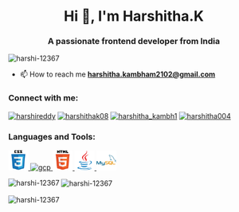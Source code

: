 <h1 align="center">Hi 👋, I'm Harshitha.K</h1>
<h3 align="center">A passionate frontend developer from India</h3>

<p align="left"> <img src="https://komarev.com/ghpvc/?username=harshi-12367&label=Profile%20views&color=0e75b6&style=flat" alt="harshi-12367" /> </p>

- 📫 How to reach me **harshitha.kambham2102@gmail.com**

<h3 align="left">Connect with me:</h3>
<p align="left">
<a href="https://instagram.com/harshireddy" target="blank"><img align="center" src="https://raw.githubusercontent.com/rahuldkjain/github-profile-readme-generator/master/src/images/icons/Social/instagram.svg" alt="harshireddy" height="30" width="40" /></a>
<a href="https://www.codechef.com/users/harshithak08" target="blank"><img align="center" src="https://cdn.jsdelivr.net/npm/simple-icons@3.1.0/icons/codechef.svg" alt="harshithak08" height="30" width="40" /></a>
<a href="https://www.hackerrank.com/harshitha_kambh1" target="blank"><img align="center" src="https://raw.githubusercontent.com/rahuldkjain/github-profile-readme-generator/master/src/images/icons/Social/hackerrank.svg" alt="harshitha_kambh1" height="30" width="40" /></a>
<a href="https://www.leetcode.com/harshitha004" target="blank"><img align="center" src="https://raw.githubusercontent.com/rahuldkjain/github-profile-readme-generator/master/src/images/icons/Social/leet-code.svg" alt="harshitha004" height="30" width="40" /></a>
</p>

<h3 align="left">Languages and Tools:</h3>
<p align="left"> <a href="https://www.w3schools.com/css/" target="_blank" rel="noreferrer"> <img src="https://raw.githubusercontent.com/devicons/devicon/master/icons/css3/css3-original-wordmark.svg" alt="css3" width="40" height="40"/> </a> <a href="https://cloud.google.com" target="_blank" rel="noreferrer"> <img src="https://www.vectorlogo.zone/logos/google_cloud/google_cloud-icon.svg" alt="gcp" width="40" height="40"/> </a> <a href="https://www.w3.org/html/" target="_blank" rel="noreferrer"> <img src="https://raw.githubusercontent.com/devicons/devicon/master/icons/html5/html5-original-wordmark.svg" alt="html5" width="40" height="40"/> </a> <a href="https://www.java.com" target="_blank" rel="noreferrer"> <img src="https://raw.githubusercontent.com/devicons/devicon/master/icons/java/java-original.svg" alt="java" width="40" height="40"/> </a> <a href="https://www.mysql.com/" target="_blank" rel="noreferrer"> <img src="https://raw.githubusercontent.com/devicons/devicon/master/icons/mysql/mysql-original-wordmark.svg" alt="mysql" width="40" height="40"/> </a> </p>

<p><img align="left" src="https://github-readme-stats.vercel.app/api/top-langs?username=harshi-12367&show_icons=true&locale=en&layout=compact" alt="harshi-12367" /></p>

<p>&nbsp;<img align="center" src="https://github-readme-stats.vercel.app/api?username=harshi-12367&show_icons=true&locale=en" alt="harshi-12367" /></p>

<p><img align="center" src="https://github-readme-streak-stats.herokuapp.com/?user=harshi-12367&" alt="harshi-12367" /></p>

